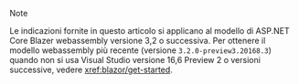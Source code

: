 > [!NOTE]
> Le indicazioni fornite in questo articolo si applicano al modello di ASP.NET Core Blazer webassembly versione 3,2 o successiva. Per ottenere il modello webassembly più recente (versione `3.2.0-preview3.20168.3`) quando non si usa Visual Studio versione 16,6 Preview 2 o versioni successive, vedere <xref:blazor/get-started>.

